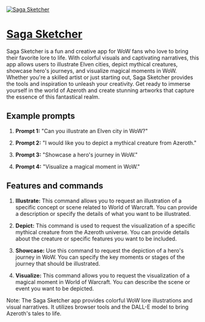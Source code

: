 [![Saga Sketcher](https://files.oaiusercontent.com/file-1JL3gxCCbw3AmKOu34qQv5HA?se=2123-10-19T18%3A18%3A23Z&sp=r&sv=2021-08-06&sr=b&rscc=max-age%3D31536000%2C%20immutable&rscd=attachment%3B%20filename%3D27965398-d6da-4e66-9e39-5517a29bf19c.png&sig=LCBgkI8sDF0nNjbaUrNQQeGgEVxI203R81uhpXOhLSA%3D)](https://chat.openai.com/g/g-1g8Y2tMjX-saga-sketcher)

# [Saga Sketcher](https://chat.openai.com/g/g-1g8Y2tMjX-saga-sketcher)

Saga Sketcher is a fun and creative app for WoW fans who love to bring their favorite lore to life. With colorful visuals and captivating narratives, this app allows users to illustrate Elven cities, depict mythical creatures, showcase hero's journeys, and visualize magical moments in WoW. Whether you're a skilled artist or just starting out, Saga Sketcher provides the tools and inspiration to unleash your creativity. Get ready to immerse yourself in the world of Azeroth and create stunning artworks that capture the essence of this fantastical realm.

## Example prompts

1. **Prompt 1:** "Can you illustrate an Elven city in WoW?"

2. **Prompt 2:** "I would like you to depict a mythical creature from Azeroth."

3. **Prompt 3:** "Showcase a hero's journey in WoW."

4. **Prompt 4:** "Visualize a magical moment in WoW."

## Features and commands

1. **Illustrate:** This command allows you to request an illustration of a specific concept or scene related to World of Warcraft. You can provide a description or specify the details of what you want to be illustrated.

2. **Depict:** This command is used to request the visualization of a specific mythical creature from the Azeroth universe. You can provide details about the creature or specific features you want to be included.

3. **Showcase:** Use this command to request the depiction of a hero's journey in WoW. You can specify the key moments or stages of the journey that should be illustrated.

4. **Visualize:** This command allows you to request the visualization of a magical moment in World of Warcraft. You can describe the scene or event you want to be depicted.

Note: The Saga Sketcher app provides colorful WoW lore illustrations and visual narratives. It utilizes browser tools and the DALL-E model to bring Azeroth's tales to life.